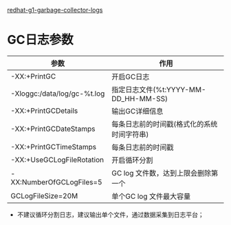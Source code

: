 
[redhat-g1-garbage-collector-logs](https://www.redhat.com/en/blog/collecting-and-reading-g1-garbage-collector-logs-part-2)

[](https://cloud.tencent.com/developer/article/2031794)

# GC日志参数

| 参数                        | 作用                                       |
| --------------------------- | ------------------------------------------ |
| -XX:+PrintGC                | 开启GC日志                                 |
| -Xloggc:/data/log/gc-%t.log | 指定日志文件(%t:YYYY-MM-DD_HH-MM-SS)       |
| -XX:+PrintGCDetails         | 输出GC详细信息                             |
| -XX:+PrintGCDateStamps      | 每条日志前的时间戳(格式化的系统时间字符串) |
| -XX:+PrintGCTimeStamps      | 每条日志前的时间戳                         |
| -XX:+UseGCLogFileRotation   | 开启循环分割                               |
| -XX:NumberOfGCLogFiles=5    | GC log 文件数，达到上限会删除第一个        |
| GCLogFileSize=20M           | 单个GC log 文件最大容量                    |

- 不建议循环分割日志，建议输出单个文件，通过数据采集到日志平台；